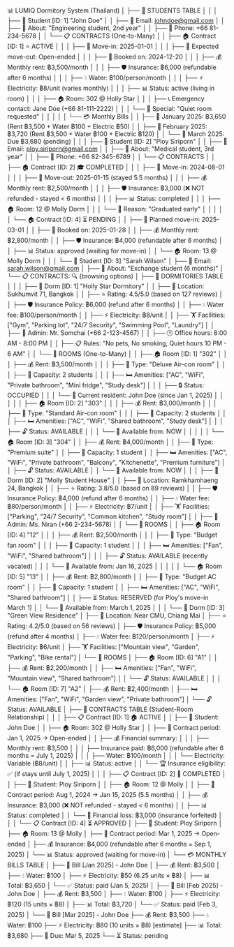 📊 LUMIQ Dormitory System (Thailand)
│
├── 👥 STUDENTS TABLE
│   │
│   ├── 👤 Student [ID: 1] "John Doe"
│   │   ├── 📧 Email: johndoe@gmail.com
│   │   ├── 💭 About: "Engineering student, 2nd year"
│   │   ├── 📱 Phone: +66 81-234-5678
│   │   └── 📋 CONTRACTS (One-to-Many)
│   │       ├── 🏠 Contract [ID: 1] ⭐ ACTIVE
│   │       │   ├── 📅 Move-in: 2025-01-01
│   │       │   ├── 📅 Expected move-out: Open-ended
│   │       │   ├── 📅 Booked on: 2024-12-20
│   │       │   ├── 💰 Monthly rent: ฿3,500/month
│   │       │   ├── 🛡️ Insurance: ฿6,000 (refundable after 6 months)
│   │       │   ├── 💧 Water: ฿100/person/month
│   │       │   ├── ⚡ Electricity: ฿8/unit (varies monthly)
│   │       │   ├── 📊 Status: active (living in room)
│   │       │   ├── 🏠 Room: 302 @ Holly Star
│   │       │   ├── 📞 Emergency contact: Jane Doe (+66 81-111-2222)
│   │       │   └── 📝 Special: "Quiet room requested"
│   │       │
│   │       └── 💳 Monthly Bills
│   │           ├── 🧾 January 2025: ฿3,650 (Rent ฿3,500 + Water ฿100 + Electric ฿50)
│   │           ├── 🧾 February 2025: ฿3,720 (Rent ฿3,500 + Water ฿100 + Electric ฿120)
│   │           └── 🧾 March 2025: Due ฿3,680 (pending)
│   │
│   ├── 👤 Student [ID: 2] "Ploy Siriporn"
│   │   ├── 📧 Email: ploy.siriporn@gmail.com
│   │   ├── 💭 About: "Medical student, 3rd year"
│   │   ├── 📱 Phone: +66 82-345-6789
│   │   └── 📋 CONTRACTS
│   │       ├── 🏠 Contract [ID: 2] 🎓 COMPLETED
│   │       │   ├── 📅 Move-in: 2024-08-01
│   │       │   ├── 📅 Move-out: 2025-01-15 (stayed 5.5 months)
│   │       │   ├── 💰 Monthly rent: ฿2,500/month
│   │       │   ├── 🛡️ Insurance: ฿3,000 (❌ NOT refunded - stayed < 6 months)
│   │       │   ├── 📊 Status: completed
│   │       │   ├── 🏠 Room: 12 @ Molly Dorm
│   │       │   └── 📝 Reason: "Graduated early"
│   │       │
│   │       └── 🏠 Contract [ID: 4] ⏳ PENDING
│   │           ├── 📅 Planned move-in: 2025-03-01
│   │           ├── 📅 Booked on: 2025-01-28
│   │           ├── 💰 Monthly rent: ฿2,800/month
│   │           ├── 🛡️ Insurance: ฿4,000 (refundable after 6 months)
│   │           ├── 📊 Status: approved (waiting for move-in)
│   │           └── 🏠 Room: 13 @ Molly Dorm
│   │
│   └── 👤 Student [ID: 3] "Sarah Wilson"
│       ├── 📧 Email: sarah.wilson@gmail.com
│       ├── 💭 About: "Exchange student (6 months)"
│       └── 📋 CONTRACTS: 🔍 (browsing options)
│
├── 🏢 DORMITORIES TABLE
│   │
│   ├── 🏨 Dorm [ID: 1] "Holly Star Dormitory"
│   │   ├── 📍 Location: Sukhumvit 71, Bangkok
│   │   ├── ⭐ Rating: 4.5/5.0 (based on 127 reviews)
│   │   ├── 🛡️ Insurance Policy: ฿6,000 (refund after 6 months)
│   │   ├── 💧 Water fee: ฿100/person/month
│   │   ├── ⚡ Electricity: ฿8/unit
│   │   ├── 🏋️ Facilities: ["Gym", "Parking lot", "24/7 Security", "Swimming Pool", "Laundry"]
│   │   ├── 👤 Admin: Mr. Somchai (+66 2-123-4567)
│   │   ├── 🕒 Office hours: 8:00 AM - 8:00 PM
│   │   ├── 📋 Rules: "No pets, No smoking, Quiet hours 10 PM - 6 AM"
│   │   └── 🚪 ROOMS (One-to-Many)
│   │       ├── 🏠 Room [ID: 1] "302"
│   │       │   ├── 💰 Rent: ฿3,500/month
│   │       │   ├── 📝 Type: "Deluxe Air-con room"
│   │       │   ├── 👥 Capacity: 2 students
│   │       │   ├── 🛏️ Amenities: ["AC", "WiFi", "Private bathroom", "Mini fridge", "Study desk"]
│   │       │   ├── 🔒 Status: OCCUPIED
│   │       │   └── 👤 Current resident: John Doe (since Jan 1, 2025)
│   │       │
│   │       ├── 🏠 Room [ID: 2] "303"
│   │       │   ├── 💰 Rent: ฿3,000/month
│   │       │   ├── 📝 Type: "Standard Air-con room"
│   │       │   ├── 👥 Capacity: 2 students
│   │       │   ├── 🛏️ Amenities: ["AC", "WiFi", "Shared bathroom", "Study desk"]
│   │       │   ├── 🔓 Status: AVAILABLE
│   │       │   └── 📅 Available from: NOW
│   │       │
│   │       └── 🏠 Room [ID: 3] "304"
│   │           ├── 💰 Rent: ฿4,000/month
│   │           ├── 📝 Type: "Premium suite"
│   │           ├── 👥 Capacity: 1 student
│   │           ├── 🛏️ Amenities: ["AC", "WiFi", "Private bathroom", "Balcony", "Kitchenette", "Premium furniture"]
│   │           ├── 🔓 Status: AVAILABLE
│   │           └── 📅 Available from: NOW
│   │
│   ├── 🏨 Dorm [ID: 2] "Molly Student House"
│   │   ├── 📍 Location: Ramkhamhaeng 24, Bangkok
│   │   ├── ⭐ Rating: 3.8/5.0 (based on 89 reviews)
│   │   ├── 🛡️ Insurance Policy: ฿4,000 (refund after 6 months)
│   │   ├── 💧 Water fee: ฿80/person/month
│   │   ├── ⚡ Electricity: ฿7/unit
│   │   ├── 🏋️ Facilities: ["Parking", "24/7 Security", "Common kitchen", "Study room"]
│   │   ├── 👤 Admin: Ms. Niran (+66 2-234-5678)
│   │   └── 🚪 ROOMS
│   │       ├── 🏠 Room [ID: 4] "12"
│   │       │   ├── 💰 Rent: ฿2,500/month
│   │       │   ├── 📝 Type: "Budget fan room"
│   │       │   ├── 👥 Capacity: 1 student
│   │       │   ├── 🛏️ Amenities: ["Fan", "WiFi", "Shared bathroom"]
│   │       │   ├── 🔓 Status: AVAILABLE (recently vacated)
│   │       │   └── 📅 Available from: Jan 16, 2025
│   │       │
│   │       └── 🏠 Room [ID: 5] "13"
│   │           ├── 💰 Rent: ฿2,800/month
│   │           ├── 📝 Type: "Budget AC room"
│   │           ├── 👥 Capacity: 1 student
│   │           ├── 🛏️ Amenities: ["AC", "WiFi", "Shared bathroom"]
│   │           ├── ⏳ Status: RESERVED (for Ploy's move-in March 1)
│   │           └── 📅 Available from: March 1, 2025
│   │
│   └── 🏨 Dorm [ID: 3] "Green View Residence"
│       ├── 📍 Location: Near CMU, Chiang Mai
│       ├── ⭐ Rating: 4.2/5.0 (based on 56 reviews)
│       ├── 🛡️ Insurance Policy: ฿5,000 (refund after 4 months)
│       ├── 💧 Water fee: ฿120/person/month
│       ├── ⚡ Electricity: ฿6/unit
│       ├── 🏋️ Facilities: ["Mountain view", "Garden", "Parking", "Bike rental"]
│       └── 🚪 ROOMS
│           ├── 🏠 Room [ID: 6] "A1"
│           │   ├── 💰 Rent: ฿2,200/month
│           │   ├── 🛏️ Amenities: ["Fan", "WiFi", "Mountain view", "Shared bathroom"]
│           │   └── 🔓 Status: AVAILABLE
│           │
│           └── 🏠 Room [ID: 7] "A2"
│               ├── 💰 Rent: ฿2,400/month
│               ├── 🛏️ Amenities: ["Fan", "WiFi", "Garden view", "Private bathroom"]
│               └── 🔓 Status: AVAILABLE
│
├── 🎫 CONTRACTS TABLE (Student-Room Relationship)
│   │
│   ├── 📋 Contract [ID: 1] 🏠 ACTIVE
│   │   ├── 👤 Student: John Doe
│   │   ├── 🏠 Room: 302 @ Holly Star
│   │   ├── 📅 Contract period: Jan 1, 2025 → Open-ended
│   │   ├── 💰 Financial summary:
│   │   │   ├── Monthly rent: ฿3,500
│   │   │   ├── Insurance paid: ฿6,000 (refundable after 6 months = July 1, 2025)
│   │   │   ├── Water: ฿100/month
│   │   │   └── Electricity: Variable (฿8/unit)
│   │   ├── 📊 Status: active
│   │   └── 🏆 Insurance eligibility: ✅ (if stays until July 1, 2025)
│   │
│   ├── 📋 Contract [ID: 2] 📄 COMPLETED
│   │   ├── 👤 Student: Ploy Siriporn
│   │   ├── 🏠 Room: 12 @ Molly
│   │   ├── 📅 Contract period: Aug 1, 2024 → Jan 15, 2025 (5.5 months)
│   │   ├── 💰 Insurance: ฿3,000 (❌ NOT refunded - stayed < 6 months)
│   │   ├── 📊 Status: completed
│   │   └── 💸 Financial loss: ฿3,000 (insurance forfeited)
│   │
│   └── 📋 Contract [ID: 4] ⏳ APPROVED
│       ├── 👤 Student: Ploy Siriporn
│       ├── 🏠 Room: 13 @ Molly
│       ├── 📅 Contract period: Mar 1, 2025 → Open-ended
│       ├── 💰 Insurance: ฿4,000 (refundable after 6 months = Sep 1, 2025)
│       └── 📊 Status: approved (waiting for move-in)
│
└── 💳 MONTHLY BILLS TABLE
    │
    ├── 🧾 Bill [Jan 2025] - John Doe
    │   ├── 💰 Rent: ฿3,500
    │   ├── 💧 Water: ฿100
    │   ├── ⚡ Electricity: ฿50 (6.25 units × ฿8)
    │   ├── 📊 Total: ฿3,650
    │   └── ✅ Status: paid (Jan 5, 2025)
    │
    ├── 🧾 Bill [Feb 2025] - John Doe
    │   ├── 💰 Rent: ฿3,500
    │   ├── 💧 Water: ฿100
    │   ├── ⚡ Electricity: ฿120 (15 units × ฿8)
    │   ├── 📊 Total: ฿3,720
    │   └── ✅ Status: paid (Feb 3, 2025)
    │
    └── 🧾 Bill [Mar 2025] - John Doe
        ├── 💰 Rent: ฿3,500
        ├── 💧 Water: ฿100
        ├── ⚡ Electricity: ฿80 (10 units × ฿8) [estimate]
        ├── 📊 Total: ฿3,680
        ├── 📅 Due: Mar 5, 2025
        └── ⏳ Status: pending